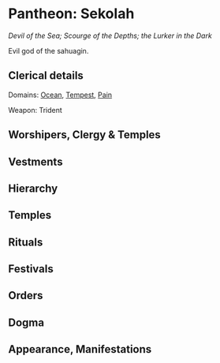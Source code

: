 # Pantheon: Sekolah
*Devil of the Sea; Scourge of the Depths; the Lurker in the Dark*

Evil god of the sahuagin.

## Clerical details
Domains: [Ocean](../../Classes/Cleric/Ocean.md), [Tempest](../../Classes/Cleric/Tempest.md), [Pain](../../Classes/Cleric/Pain.md)

Weapon: Trident

## Worshipers, Clergy & Temples

## Vestments

## Hierarchy

## Temples

## Rituals

## Festivals

## Orders

## Dogma

## Appearance, Manifestations

